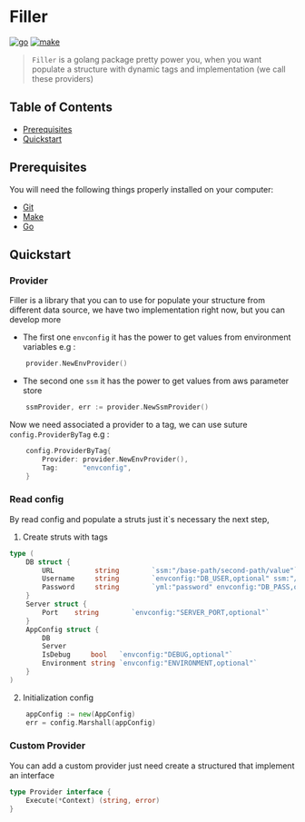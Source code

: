 # Filler

[![go](https://img.shields.io/badge/go-v1.13.X-5C4EE5.svg)](https://golang.org/)
[![make](https://img.shields.io/badge/make-v3.8.X-yellow.svg)](https://linux.die.net/man/1/make)

> `Filler` is a golang package pretty power you, when you want populate a structure with dynamic tags and implementation (we call these providers)
>

## Table of Contents

- [Prerequisites](#prerequisites)
- [Quickstart](#quickstart)

## Prerequisites

You will need the following things properly installed on your computer:

* [Git](http://git-scm.com/)
* [Make](https://linux.die.net/man/1/make)
* [Go](https://golang.org/)

## Quickstart

### Provider

Filler is a library that you can to use for populate your structure from different data source, we have two implementation right now, but you can develop more

- The first one `envconfig` it has the power to get values from environment variables e.g :
```go
    provider.NewEnvProvider()
```
- The second one `ssm` it has the power to get values from aws parameter store
```go
    ssmProvider, err := provider.NewSsmProvider()
```

Now we need associated a provider to a tag, we can use suture `config.ProviderByTag` e.g :

````go
    config.ProviderByTag{
		Provider: provider.NewEnvProvider(),
		Tag:      "envconfig",
	}
````

### Read config

By read config and populate a struts just it`s necessary the next step,

1) Create struts with tags

````go
type (
	DB struct {
		URL          string        `ssm:"/base-path/second-path/value"`
		Username     string        `envconfig:"DB_USER,optional" ssm:"/base-path/second-path/valueTwo"`
		Password     string        `yml:"password" envconfig:"DB_PASS,optional"`
	}
	Server struct {
		Port    string        `envconfig:"SERVER_PORT,optional"`
	}
	AppConfig struct {
		DB
		Server
		IsDebug     bool   `envconfig:"DEBUG,optional"`
		Environment string `envconfig:"ENVIRONMENT,optional"`
	}
)
````
2) Initialization config
````go
    appConfig := new(AppConfig)
	err = config.Marshall(appConfig)
````
### Custom Provider

You can add a custom provider just need create a structured that implement an interface

```go
type Provider interface {
	Execute(*Context) (string, error)
}
```

